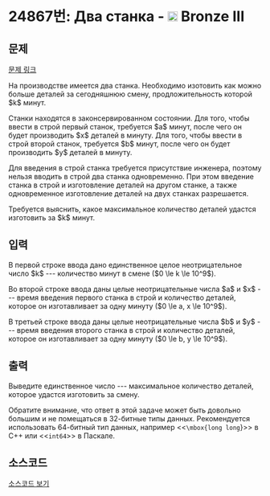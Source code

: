 # 24867번: Два станка - <img src="https://static.solved.ac/tier_small/3.svg" style="height:20px" /> Bronze III

<!-- performance -->

<!-- 문제 제출 후 깃허브에 푸시를 했을 때 제출한 코드의 성능이 입력될 공간입니다.-->

<!-- end -->

## 문제

[문제 링크](https://boj.kr/24867)


<p>На производстве имеется два станка. Необходимо изотовить как можно больше деталей за сегодняшнюю смену, продложительность которой $k$ минут.</p>

<p>Станки находятся в законсервированном состоянии. Для того, чтобы ввести в строй первый станок, требуется $a$ минут, после чего он будет производить $x$ деталей в минуту. Для того, чтобы ввести в строй второй станок, требуется $b$ минут, после чего он будет производить $y$ деталей в минуту.</p>

<p>Для введения в строй станка требуется присутствие инженера, поэтому нельзя вводить в строй два станка одновременно. При этом введение станка в строй и изготовление деталей на другом станке, а также одновременное изготовление деталей на двух станках разрешается.</p>

<p>Требуется выяснить, какое максимальное количество деталей удастся изготовить за $k$ минут.</p>



## 입력


<p>В первой строке ввода дано единственное целое неотрицательное число $k$ --- количество минут в смене ($0 \le k \le 10^9$).</p>

<p>Во второй строке ввода даны целые неотрицательные числа $a$ и $x$ --- время введения первого станка в строй и количество деталей, которое он изготавливает за одну минуту ($0 \le a, x \le 10^9$).</p>

<p>В третьей строке ввода даны целые неотрицательные числа $b$ и $y$ --- время введения второго станка в строй и количество деталей, которое он изготавливает за одну минуту ($0 \le b, y \le 10^9$).</p>



## 출력


<p>Выведите единственное число --- максимальное количество деталей, которое удастся изготовить за смену.</p>

<p>Обратите внимание, что ответ в этой задаче может быть довольно большим и не помещаться в 32-битные типы данных. Рекомендуется использовать 64-битный тип данных, например &lt;&lt;<code>\mbox{long long</code>}&gt;&gt; в C++ или &lt;&lt;<code>int64</code>&gt;&gt; в Паскале.</p>



## 소스코드

[소스코드 보기](Два%20станка.py)